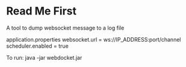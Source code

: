 # Read Me First

A tool to dump websocket message to a log file

application.properties
websocket.url = ws://IP_ADDRESS:port/channel
scheduler.enabled = true 

To run:
java -jar webdocket.jar


